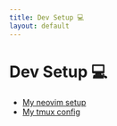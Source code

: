 ```yaml
---
title: Dev Setup 💻
layout: default
---
```


# Dev Setup 💻

- [My neovim setup](/neovim)
- [My tmux config](/tmux)
